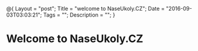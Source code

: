 @{
    Layout = "post";
    Title = "welcome to NaseUkoly.CZ";
    Date = "2016-09-03T03:03:21";
    Tags = "";
    Description = "";
}

Welcome to NaseUkoly.CZ
=======================


